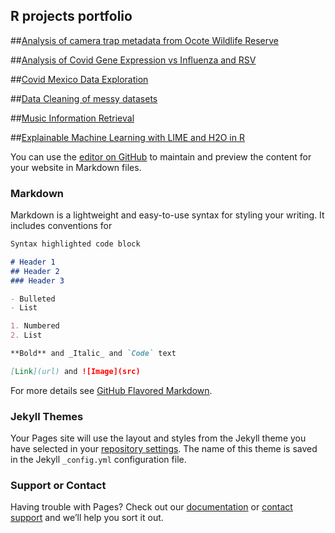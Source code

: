 ## R projects portfolio

##[Analysis of camera trap metadata from Ocote Wildlife Reserve](https://htmlpreview.github.io/?https://github.com/cto300/R-Portfolio/blob/master/CamTrap/CamTrap.html)

##[Analysis of Covid Gene Expression vs Influenza and RSV](https://htmlpreview.github.io/?https://github.com/cto300/R-Portfolio/blob/master/Covid1/covid1.html)

##[Covid Mexico Data Exploration](https://htmlpreview.github.io/?https://github.com/cto300/R-Portfolio/blob/master/Covid%20in%20Mexico%20Data%20Exploration/Covid-Mexico.html)

##[Data Cleaning of messy datasets](https://htmlpreview.github.io/?https://github.com/cto300/R-Portfolio/blob/master/Data%20Cleaning/example.html)

##[Music Information Retrieval](https://htmlpreview.github.io/?https://github.com/cto300/R-Portfolio/blob/master/MIR/Music-Information-Retrieval.html)

##[Explainable Machine Learning with LIME and H2O in R](https://htmlpreview.github.io/?https://github.com/cto300/R-Portfolio/blob/master/Explainable%20ML/Explainable%20ML.html)




You can use the [editor on GitHub](https://github.com/cto300/R-Portfolio/edit/gh-pages/index.md) to maintain and preview the content for your website in Markdown files.

### Markdown

Markdown is a lightweight and easy-to-use syntax for styling your writing. It includes conventions for

```markdown
Syntax highlighted code block

# Header 1
## Header 2
### Header 3

- Bulleted
- List

1. Numbered
2. List

**Bold** and _Italic_ and `Code` text

[Link](url) and ![Image](src)
```

For more details see [GitHub Flavored Markdown](https://guides.github.com/features/mastering-markdown/).

### Jekyll Themes

Your Pages site will use the layout and styles from the Jekyll theme you have selected in your [repository settings](https://github.com/cto300/R-Portfolio/settings). The name of this theme is saved in the Jekyll `_config.yml` configuration file.

### Support or Contact

Having trouble with Pages? Check out our [documentation](https://docs.github.com/categories/github-pages-basics/) or [contact support](https://github.com/contact) and we’ll help you sort it out.
